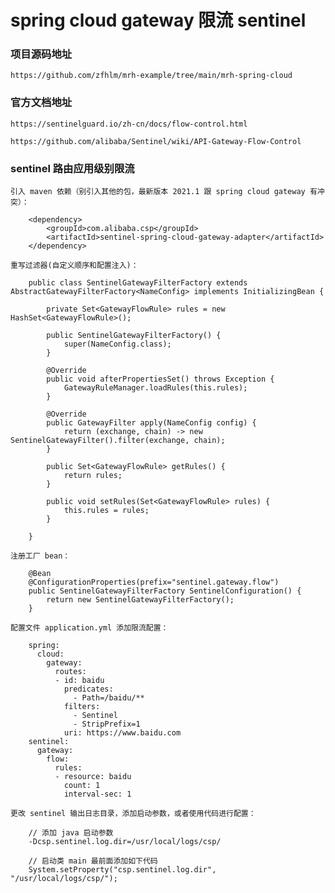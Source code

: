 
# spring cloud gateway 限流 sentinel

### 项目源码地址

    https://github.com/zfhlm/mrh-example/tree/main/mrh-spring-cloud

### 官方文档地址

    https://sentinelguard.io/zh-cn/docs/flow-control.html

    https://github.com/alibaba/Sentinel/wiki/API-Gateway-Flow-Control

### sentinel 路由应用级别限流

    引入 maven 依赖（别引入其他的包，最新版本 2021.1 跟 spring cloud gateway 有冲突）：

        <dependency>
            <groupId>com.alibaba.csp</groupId>
            <artifactId>sentinel-spring-cloud-gateway-adapter</artifactId>
        </dependency>

    重写过滤器(自定义顺序和配置注入)：

        public class SentinelGatewayFilterFactory extends AbstractGatewayFilterFactory<NameConfig> implements InitializingBean {

            private Set<GatewayFlowRule> rules = new HashSet<GatewayFlowRule>();

            public SentinelGatewayFilterFactory() {
                super(NameConfig.class);
            }

            @Override
            public void afterPropertiesSet() throws Exception {
                GatewayRuleManager.loadRules(this.rules);
            }

            @Override
            public GatewayFilter apply(NameConfig config) {
                return (exchange, chain) -> new SentinelGatewayFilter().filter(exchange, chain);
            }

            public Set<GatewayFlowRule> getRules() {
                return rules;
            }

            public void setRules(Set<GatewayFlowRule> rules) {
                this.rules = rules;
            }

        }

    注册工厂 bean：

        @Bean
        @ConfigurationProperties(prefix="sentinel.gateway.flow")
        public SentinelGatewayFilterFactory SentinelConfiguration() {
            return new SentinelGatewayFilterFactory();
        }

    配置文件 application.yml 添加限流配置：

        spring:
          cloud:
            gateway:
              routes:
              - id: baidu
                predicates:
                  - Path=/baidu/**
                filters:
                  - Sentinel
                  - StripPrefix=1
                uri: https://www.baidu.com
        sentinel:
          gateway:
            flow:
              rules:
              - resource: baidu
                count: 1
                interval-sec: 1

    更改 sentinel 输出日志目录，添加启动参数，或者使用代码进行配置：

        // 添加 java 启动参数
        -Dcsp.sentinel.log.dir=/usr/local/logs/csp/

        // 启动类 main 最前面添加如下代码
        System.setProperty("csp.sentinel.log.dir", "/usr/local/logs/csp/");
